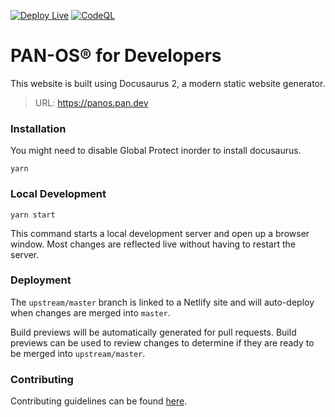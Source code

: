 [![Deploy Live](https://github.com/PaloAltoNetworks/panos.pan.dev/actions/workflows/deploy-live.yml/badge.svg)](https://github.com/PaloAltoNetworks/panos.pan.dev/actions/workflows/deploy-live.yml) [![CodeQL](https://github.com/PaloAltoNetworks/panos.pan.dev/actions/workflows/codeql-analysis.yml/badge.svg)](https://github.com/PaloAltoNetworks/panos.pan.dev/actions/workflows/codeql-analysis.yml)

# PAN-OS® for Developers

This website is built using Docusaurus 2, a modern static website generator.

> URL: https://panos.pan.dev

### Installation

You might need to disable Global Protect inorder to install docusaurus.

```shell-session
yarn
```

### Local Development

```shell-session
yarn start
```

This command starts a local development server and open up a browser window. Most changes are reflected live without having to restart the server.

### Deployment

The `upstream/master` branch is linked to a Netlify site and will auto-deploy when changes are merged into `master`.

Build previews will be automatically generated for pull requests. Build previews can be used to review changes to determine if they are ready to be merged into `upstream/master`.

### Contributing

Contributing guidelines can be found [here](https://panos.pan.dev/docs/contributing).

